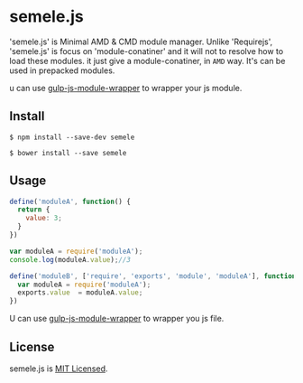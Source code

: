 semele.js
=========

'semele.js' is Minimal AMD & CMD module manager. Unlike 'Requirejs', 'semele.js' is focus on 'module-conatiner' and it will not to resolve how to load these modules. 
it just give a module-conatiner, in `AMD` way. It's can be used in prepacked modules.

u can use [gulp-js-module-wrapper](https://github.com/alex-zhang/gulp-js-module-wrapper) to wrapper your
js module.

## Install
```
$ npm install --save-dev semele
```

```
$ bower install --save semele
```

## Usage
```js
define('moduleA', function() {
  return {
    value: 3;
  }
})

var moduleA = require('moduleA');
console.log(moduleA.value);//3
```

```js
define('moduleB', ['require', 'exports', 'module', 'moduleA'], function(require, exports, module, moduleA) {
  var moduleA = require('moduleA');
  exports.value  = moduleA.value;
})
```

U can use [gulp-js-module-wrapper](https://github.com/alex-zhang/gulp-js-module-wrapper) to wrapper you js file.

## License

semele.js is [MIT Licensed](https://github.com/alex-zhang/semele/blob/master/LICENSE.md).